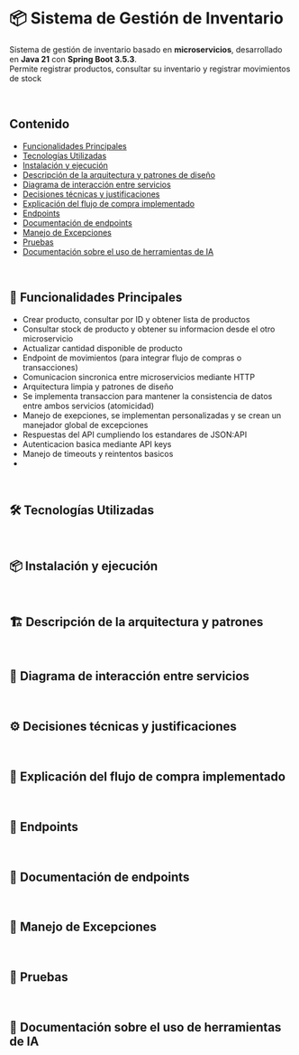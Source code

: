 # 📦 Sistema de Gestión de Inventario

Sistema de gestión de inventario basado en **microservicios**, desarrollado en **Java 21** con **Spring Boot 3.5.3**.  
Permite registrar productos, consultar su inventario y registrar movimientos de stock

<br> <!-- Salto de línea -->
## Contenido



- [Funcionalidades Principales](#-funcionalidades-principales)
- [Tecnologías Utilizadas](#%EF%B8%8F-tecnologías-utilizadas)
- [Instalación y ejecución](#-instalación-y-ejecución)
- [Descripción de la arquitectura y patrones de diseño](#%EF%B8%8F-descripción-de-la-arquitectura-y-patrones)
- [Diagrama de interacción entre servicios](#-diagrama-de-interacción-entre-servicios)
- [Decisiones técnicas y justificaciones](#%EF%B8%8F-decisiones-técnicas-y-justificaciones)
- [Explicación del flujo de compra implementado](#-explicación-del-flujo-de-compra-implementado)
- [Endpoints](#-endpoints)
- [Documentación de endpoints](#-documentación-de-endpoints)
- [Manejo de Excepciones](#-manejo-de-excepciones)
- [Pruebas](#-pruebas)
- [Documentación sobre el uso de herramientas de IA](#-documentación-sobre-el-uso-de-herramientas-de-ia)




<br> <!-- Salto de línea -->
## 🧩 Funcionalidades Principales

- Crear producto, consultar por ID y obtener lista de productos
- Consultar stock de producto y obtener su informacion desde el otro microservicio
- Actualizar cantidad disponible de producto
- Endpoint de movimientos (para integrar flujo de compras o transacciones)
- Comunicacion sincronica entre microservicios mediante HTTP
- Arquitectura limpia y patrones de diseño
- Se implementa transaccion para mantener la consistencia de datos entre ambos servicios (atomicidad)
- Manejo de exepciones, se implementan personalizadas y se crean un manejador global de excepciones
- Respuestas del API cumpliendo los estandares de JSON:API
- Autenticacion basica mediante API keys
- Manejo de timeouts y reintentos basicos
- 



<br> <!-- Salto de línea -->
## 🛠️ Tecnologías Utilizadas

<br> <!-- Salto de línea -->
## 📦 Instalación y ejecución

<br> <!-- Salto de línea -->
## 🏗️ Descripción de la arquitectura y patrones

<br> <!-- Salto de línea -->
## 🔄 Diagrama de interacción entre servicios

<br> <!-- Salto de línea -->
## ⚙️ Decisiones técnicas y justificaciones

<br> <!-- Salto de línea -->
## 🛒 Explicación del flujo de compra implementado

<br> <!-- Salto de línea -->
## 📡 Endpoints

<br> <!-- Salto de línea -->
## 📄 Documentación de endpoints

<br> <!-- Salto de línea -->
## 🚨 Manejo de Excepciones

<br> <!-- Salto de línea -->
## 🧪 Pruebas

<br> <!-- Salto de línea -->
## 🤖 Documentación sobre el uso de herramientas de IA






